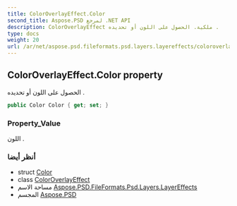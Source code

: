 ```yaml
---
title: ColorOverlayEffect.Color
second_title: Aspose.PSD لمرجع .NET API
description: ColorOverlayEffect ملكية. الحصول على اللون أو تحديده .
type: docs
weight: 20
url: /ar/net/aspose.psd.fileformats.psd.layers.layereffects/coloroverlayeffect/color/
---
```

## ColorOverlayEffect.Color property

الحصول على اللون أو تحديده .

```csharp
public Color Color { get; set; }
```

### Property_Value

اللون .

### أنظر أيضا

* struct [Color](../../../aspose.psd/color/)
* class [ColorOverlayEffect](../)
* مساحة الاسم [Aspose.PSD.FileFormats.Psd.Layers.LayerEffects](../../coloroverlayeffect/)
* المجسم [Aspose.PSD](../../../)


